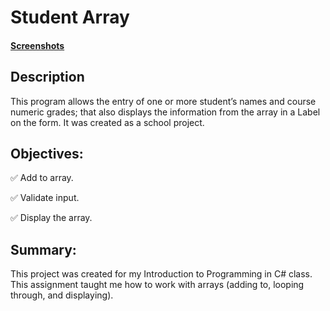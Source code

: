 # Student Array

#### [Screenshots]()

## Description
This program allows the entry of one or more student’s names and course numeric grades; that also displays the information from the array in a Label on the form. It was created as a school project.

## Objectives:
:white_check_mark: Add to array.

:white_check_mark: Validate input.

:white_check_mark: Display the array.

## Summary:
This project was created for my Introduction to Programming in C# class. This assignment taught me how to work with arrays (adding to, looping through, and displaying).
